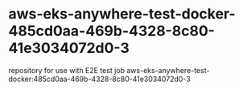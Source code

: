 # aws-eks-anywhere-test-docker-485cd0aa-469b-4328-8c80-41e3034072d0-3
repository for use with E2E test job aws-eks-anywhere-test-docker:485cd0aa-469b-4328-8c80-41e3034072d0-3
